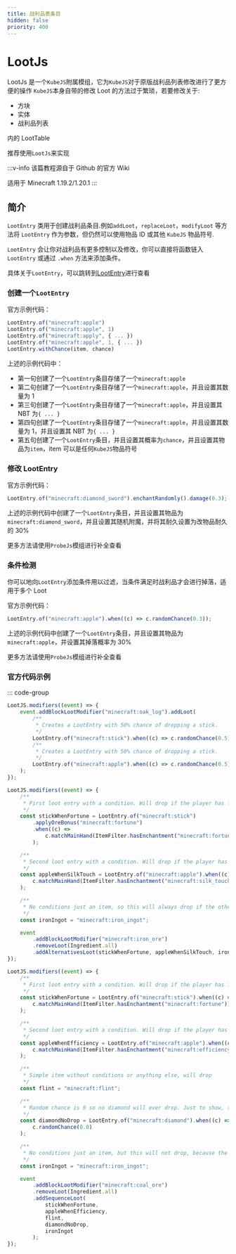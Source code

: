 ```yaml
---
title: 战利品表条目
hidden: false
priority: 400
---
```

# LootJs

LootJs 是一个`KubeJS`附属模组，它为`KubeJS`对于原版战利品列表修改进行了更方便的操作
`KubeJS`本身自带的修改 Loot 的方法过于繁琐，若要修改关于:

-   方块
-   实体
-   战利品列表

内的 LootTable

推荐使用`LootJs`来实现

:::v-info
该篇教程源自于 Github 的官方 Wiki

适用于 Minecraft 1.19.2/1.20.1
:::

## 简介

`LootEntry` 类用于创建战利品条目.例如`addLoot`，`replaceLoot`，`modifyLoot` 等方法将 `LootEntry` 作为参数，但仍然可以使用物品 ID 或其他 `KubeJS` 物品符号.

`LootEntry` 会让你对战利品有更多控制以及修改，你可以直接将函数链入` LootEntry` 或通过 `.when` 方法来添加条件。

具体关于`LootEntry`，可以跳转到[LootEntry](../../LootTable/BasicKnowledge/LootEntry.md)进行查看

### 创建一个`LootEntry`

官方示例代码：

```js
LootEntry.of("minecraft:apple")
LootEntry.of("minecraft:apple", 1)
LootEntry.of("minecraft:apply", { ... })
LootEntry.of("minecraft:apple", 1, { ... })
LootEntry.withChance(item, chance)
```

上述的示例代码中：

-   第一句创建了一个`LootEntry`条目存储了一个`minecraft:apple`
-   第二句创建了一个`LootEntry`条目存储了一个`minecraft:apple`，并且设置其数量为 1
-   第三句创建了一个`LootEntry`条目存储了一个`minecraft:apple`，并且设置其 NBT 为`{ ... }`
-   第四句创建了一个`LootEntry`条目存储了一个`minecraft:apple`，并且设置其数量为 1，并且设置其 NBT 为`{ ... }`
-   第五句创建了一个`LootEntry`条目，并且设置其概率为`chance`，并且设置其物品为`item`，item 可以是任何`KubeJS`物品符号

### 修改 LootEntry

官方示例代码：

```js
LootEntry.of("minecraft:diamond_sword").enchantRandomly().damage(0.3);
```

上述的示例代码中创建了一个`LootEntry`条目，并且设置其物品为`minecraft:diamond_sword`，并且设置其随机附魔，并将其耐久设置为改物品耐久的 30%

更多方法请使用`ProbeJs`模组进行补全查看

### 条件检测

你可以地向`LootEntry`添加条件用以过滤，当条件满足时战利品才会进行掉落，适用于多个 Loot

官方示例代码：

```js
LootEntry.of("minecraft:apple").when((c) => c.randomChance(0.3));
```

上述的示例代码中创建了一个`LootEntry`条目，并且设置其物品为`minecraft:apple`，并设置其掉落概率为 30%

更多方法请使用`ProbeJs`模组进行补全查看

### 官方代码示例

::: code-group

```js [使用addLoot进行操作]
LootJS.modifiers((event) => {
    event.addBlockLootModifier("minecraft:oak_log").addLoot(
        /**
         * Creates a LootEntry with 50% chance of dropping a stick.
         */
        LootEntry.of("minecraft:stick").when((c) => c.randomChance(0.5)),
        /**
         * Creates a LootEntry with 50% chance of dropping a stick.
         */
        LootEntry.of("minecraft:apple").when((c) => c.randomChance(0.5))
    );
});
```

```js [使用addAlternativesLoot进行操作]
LootJS.modifiers((event) => {
    /**
     * First loot entry with a condition. Will drop if the player has fortune.
     */
    const stickWhenFortune = LootEntry.of("minecraft:stick")
        .applyOreBonus("minecraft:fortune")
        .when((c) =>
            c.matchMainHand(ItemFilter.hasEnchantment("minecraft:fortune"))
        );

    /**
     * Second loot entry with a condition. Will drop if the player has silk touch and the first entry doesn't match.
     */
    const appleWhenSilkTouch = LootEntry.of("minecraft:apple").when((c) =>
        c.matchMainHand(ItemFilter.hasEnchantment("minecraft:silk_touch"))
    );

    /**
     * No conditions just an item, so this will always drop if the other two don't.
     */
    const ironIngot = "minecraft:iron_ingot";

    event
        .addBlockLootModifier("minecraft:iron_ore")
        .removeLoot(Ingredient.all)
        .addAlternativesLoot(stickWhenFortune, appleWhenSilkTouch, ironIngot);
});
```

```js [使用addSequenceLoot进行操作]
LootJS.modifiers((event) => {
    /**
     * First loot entry with a condition. Will drop if the player has fortune.
     */
    const stickWhenFortune = LootEntry.of("minecraft:stick").when((c) =>
        c.matchMainHand(ItemFilter.hasEnchantment("minecraft:fortune"))
    );

    /**
     * Second loot entry with a condition. Will drop if the player has silk touch.
     */
    const appleWhenEfficiency = LootEntry.of("minecraft:apple").when((c) =>
        c.matchMainHand(ItemFilter.hasEnchantment("minecraft:efficiency"))
    );

    /**
     * Simple item without conditions or anything else, will drop
     */
    const flint = "minecraft:flint";

    /**
     * Random chance is 0 so no diamond will ever drop. Just to show, that it will skip all other entries.
     */
    const diamondNoDrop = LootEntry.of("minecraft:diamond").when((c) =>
        c.randomChance(0.0)
    );

    /**
     * No conditions just an item, but this will not drop, because the previous entry failed.
     */
    const ironIngot = "minecraft:iron_ingot";

    event
        .addBlockLootModifier("minecraft:coal_ore")
        .removeLoot(Ingredient.all)
        .addSequenceLoot(
            stickWhenFortune,
            appleWhenEfficiency,
            flint,
            diamondNoDrop,
            ironIngot
        );
});
```
